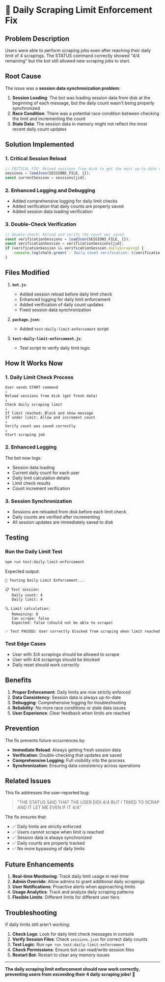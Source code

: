# 🚫 Daily Scraping Limit Enforcement Fix

## Problem Description

Users were able to perform scraping jobs even after reaching their daily limit of 4 scrapings. The STATUS command correctly showed "4/4 remaining" but the bot still allowed new scraping jobs to start.

## Root Cause

The issue was a **session data synchronization problem**:

1. **Session Loading**: The bot was loading session data from disk at the beginning of each message, but the daily count wasn't being properly synchronized
2. **Race Condition**: There was a potential race condition between checking the limit and incrementing the count
3. **Stale Data**: The session data in memory might not reflect the most recent daily count updates

## Solution Implemented

### 1. Critical Session Reload
```javascript
// CRITICAL FIX: Reload sessions from disk to get the most up-to-date daily counts
sessions = loadJson(SESSIONS_FILE, {});
const currentSession = sessions[jid];
```

### 2. Enhanced Logging and Debugging
- Added comprehensive logging for daily limit checks
- Added verification that daily counts are properly saved
- Added session data loading verification

### 3. Double-Check Verification
```javascript
// Double-check: Reload and verify the count was saved
const verificationSessions = loadJson(SESSIONS_FILE, {});
const verificationSession = verificationSessions[jid];
if (verificationSession && verificationSession.dailyScraping) {
    console.log(chalk.green(`✅ Daily count verification: ${verificationSession.dailyScraping.count}/${DAILY_SCRAPING_LIMIT}`));
}
```

## Files Modified

1. **`bot.js`**:
   - Added session reload before daily limit check
   - Enhanced logging for daily limit enforcement
   - Added verification of daily count updates
   - Fixed session data synchronization

2. **`package.json`**:
   - Added `test:daily-limit-enforcement` script

3. **`test-daily-limit-enforcement.js`**:
   - Test script to verify daily limit logic

## How It Works Now

### 1. Daily Limit Check Process
```
User sends START command
↓
Reload sessions from disk (get fresh data)
↓
Check daily scraping limit
↓
If limit reached: Block and show message
If under limit: Allow and increment count
↓
Verify count was saved correctly
↓
Start scraping job
```

### 2. Enhanced Logging
The bot now logs:
- Session data loading
- Current daily count for each user
- Daily limit calculation details
- Limit check results
- Count increment verification

### 3. Session Synchronization
- Sessions are reloaded from disk before each limit check
- Daily counts are verified after incrementing
- All session updates are immediately saved to disk

## Testing

### Run the Daily Limit Test
```bash
npm run test:daily-limit-enforcement
```

Expected output:
```
🧪 Testing Daily Limit Enforcement...

📋 Test session:
   Daily count: 4
   Daily limit: 4

🔍 Limit calculation:
   Remaining: 0
   Can scrape: false
   Expected: false (should not be able to scrape)

✅ Test PASSED: User correctly blocked from scraping when limit reached
```

### Test Edge Cases
- User with 3/4 scrapings should be allowed to scrape
- User with 4/4 scrapings should be blocked
- Daily reset should work correctly

## Benefits

1. **Proper Enforcement**: Daily limits are now strictly enforced
2. **Data Consistency**: Session data is always up-to-date
3. **Debugging**: Comprehensive logging for troubleshooting
4. **Reliability**: No more race conditions or stale data issues
5. **User Experience**: Clear feedback when limits are reached

## Prevention

The fix prevents future occurrences by:
- **Immediate Reload**: Always getting fresh session data
- **Verification**: Double-checking that updates are saved
- **Comprehensive Logging**: Full visibility into the process
- **Synchronization**: Ensuring data consistency across operations

## Related Issues

This fix addresses the user-reported bug:
> "THE STATUS SAID THAT THE USER DIDI 4/4 BUT I TRIIED TO SCRAP AND IT LET ME EVEN IF IT 4/4"

The fix ensures that:
- ✅ Daily limits are strictly enforced
- ✅ Users cannot scrape when limit is reached
- ✅ Session data is always synchronized
- ✅ Daily counts are properly tracked
- ✅ No more bypassing of daily limits

## Future Enhancements

1. **Real-time Monitoring**: Track daily limit usage in real-time
2. **Admin Override**: Allow admins to grant additional daily scrapings
3. **User Notifications**: Proactive alerts when approaching limits
4. **Usage Analytics**: Track and analyze daily scraping patterns
5. **Flexible Limits**: Different limits for different user tiers

## Troubleshooting

If daily limits still aren't working:

1. **Check Logs**: Look for daily limit check messages in console
2. **Verify Session Files**: Check `sessions.json` for correct daily counts
3. **Test Logic**: Run `npm run test:daily-limit-enforcement`
4. **Check Permissions**: Ensure bot can read/write session files
5. **Restart Bot**: Restart to clear any memory issues

---

**The daily scraping limit enforcement should now work correctly, preventing users from exceeding their 4 daily scraping jobs!** 🎯
